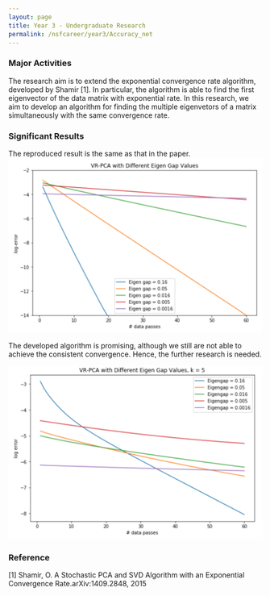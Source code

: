 ```yaml
---
layout: page
title: Year 3 - Undergraduate Research
permalink: /nsfcareer/year3/Accuracy_net
---
```


### Major Activities 
The research aim is to extend the exponential convergence rate algorithm, developed by Shamir [1]. In particular, the algorithm is able to find the first eigenvector of the data matrix with exponential rate. In this research, we aim to develop an algorithm for finding the multiple eigenvetors of a matrix simultaneously with the same convergence rate.

### Significant Results
The reproduced result is the same as that in the paper.
![image](/assets/figures/under_graduate_figures/plot1.png)


The developed algorithm is promising, although we still are not able to achieve the consistent convergence. Hence, the further research is needed.

![image](/assets/figures/under_graduate_figures/plot3_2.png)

### Reference
[1] Shamir, O. A Stochastic PCA and SVD Algorithm with an Exponential Convergence Rate.arXiv:1409.2848, 2015
